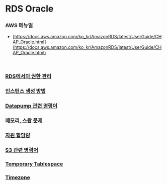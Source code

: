 RDS Oracle
===

### AWS 메뉴얼
* [https://docs.aws.amazon.com/ko_kr/AmazonRDS/latest/UserGuide/CHAP_Oracle.html](https://docs.aws.amazon.com/ko_kr/AmazonRDS/latest/UserGuide/CHAP_Oracle.html)

<br>

### [RDS에서의 권한 관리](./administering/README.md)
### [인스턴스 생성 방법](./create-instance/README.md)
### [Datapump 관련 명령어](./datapump/README.md)
### [메모리, 스왑 문제](./memory-swap/README.md)
### [자원 할당량](./quotas/README.md)
### [S3 관련 명령어](./s3/README.md)
### [Temporary Tablespace](./temporary-tablespace/README.md)
### [Timezone](./timezone/README.md)
